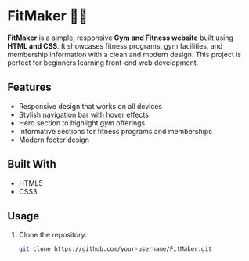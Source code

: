 # FitMaker 🏋️‍♂️

**FitMaker** is a simple, responsive **Gym and Fitness website** built using **HTML and CSS**. It showcases fitness programs, gym facilities, and membership information with a clean and modern design. This project is perfect for beginners learning front-end web development.  

## Features
- Responsive design that works on all devices  
- Stylish navigation bar with hover effects  
- Hero section to highlight gym offerings  
- Informative sections for fitness programs and memberships  
- Modern footer design  

## Built With
- HTML5  
- CSS3  

## Usage
1. Clone the repository:  
   ```bash
   git clone https://github.com/your-username/FitMaker.git
